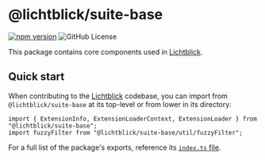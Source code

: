 # @lichtblick/suite-base &nbsp;
 [![npm version](https://img.shields.io/npm/v/%40lichtblick%2Fsuite)](https://www.npmjs.com/package/@lichtblick/suite)
 ![GitHub License](https://img.shields.io/github/license/bmw-software-engineering/lichtblick)


This package contains core components used in [Lichtblick](https://github.com/foxglove/suite).

## Quick start

When contributing to the [Lichtblick](https://github.com/bmw-software-engineering/lichtblick) codebase, you can import from `@lichtblick/suite-base` at its top-level or from lower in its directory:

```
import { ExtensionInfo, ExtensionLoaderContext, ExtensionLoader } from "@lichtblick/suite-base";
import fuzzyFilter from "@lichtblick/suite-base/util/fuzzyFilter";
```

For a full list of the package's exports, reference its [`index.ts` file](https://github.com/bmw-software-engineering/lichtblick/suite/blob/main/packages/suite-base/src/index.ts).

